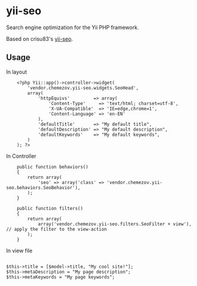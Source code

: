 yii-seo
=======

Search engine optimization for the Yii PHP framework.

Based on crisu83's [yii-seo](https://github.com/crisu83/yii-seo).

## Usage

In layout

```
    <?php Yii::app()->controller->widget(
        'vendor.chemezov.yii-seo.widgets.SeoHead',
        array(
            'httpEquivs'         => array(
                'Content-Type'     => 'text/html; charset=utf-8',
                'X-UA-Compatible'  => 'IE=edge,chrome=1',
                'Content-Language' => 'en-EN'
            ),
            'defaultTitle'       => "My default title",
            'defaultDescription' => "My default description",
            'defaultKeywords'    => "My default keywords",
        )
    ); ?>
```

In Controller

```
    public function behaviors()
    {
        return array(
            'seo' => array('class' => 'vendor.chemezov.yii-seo.behaviors.SeoBehavior'),
        );
    }

    public function filters()
    {
        return array(
            array('vendor.chemezov.yii-seo.filters.SeoFilter + view'), // apply the filter to the view-action
        );
    }
```

In view file

```

$this->title = [$model->title, "My cool site!"];
$this->metaDescription = "My page description";
$this->metaKeywords = "My page keywords";

```